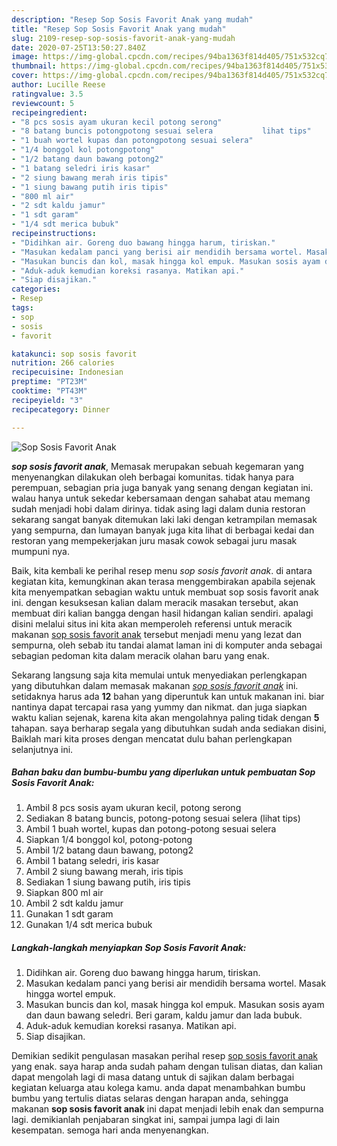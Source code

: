 ```yaml
---
description: "Resep Sop Sosis Favorit Anak yang mudah"
title: "Resep Sop Sosis Favorit Anak yang mudah"
slug: 2109-resep-sop-sosis-favorit-anak-yang-mudah
date: 2020-07-25T13:50:27.840Z
image: https://img-global.cpcdn.com/recipes/94ba1363f814d405/751x532cq70/sop-sosis-favorit-anak-foto-resep-utama.jpg
thumbnail: https://img-global.cpcdn.com/recipes/94ba1363f814d405/751x532cq70/sop-sosis-favorit-anak-foto-resep-utama.jpg
cover: https://img-global.cpcdn.com/recipes/94ba1363f814d405/751x532cq70/sop-sosis-favorit-anak-foto-resep-utama.jpg
author: Lucille Reese
ratingvalue: 3.5
reviewcount: 5
recipeingredient:
- "8 pcs sosis ayam ukuran kecil potong serong"
- "8 batang buncis potongpotong sesuai selera           lihat tips"
- "1 buah wortel kupas dan potongpotong sesuai selera"
- "1/4 bonggol kol potongpotong"
- "1/2 batang daun bawang potong2"
- "1 batang seledri iris kasar"
- "2 siung bawang merah iris tipis"
- "1 siung bawang putih iris tipis"
- "800 ml air"
- "2 sdt kaldu jamur"
- "1 sdt garam"
- "1/4 sdt merica bubuk"
recipeinstructions:
- "Didihkan air. Goreng duo bawang hingga harum, tiriskan."
- "Masukan kedalam panci yang berisi air mendidih bersama wortel. Masak hingga wortel empuk."
- "Masukan buncis dan kol, masak hingga kol empuk. Masukan sosis ayam dan daun bawang seledri. Beri garam, kaldu jamur dan lada bubuk."
- "Aduk-aduk kemudian koreksi rasanya. Matikan api."
- "Siap disajikan."
categories:
- Resep
tags:
- sop
- sosis
- favorit

katakunci: sop sosis favorit 
nutrition: 266 calories
recipecuisine: Indonesian
preptime: "PT23M"
cooktime: "PT43M"
recipeyield: "3"
recipecategory: Dinner

---
```



![Sop Sosis Favorit Anak](https://img-global.cpcdn.com/recipes/94ba1363f814d405/751x532cq70/sop-sosis-favorit-anak-foto-resep-utama.jpg)

<b><i>sop sosis favorit anak</i></b>, Memasak merupakan sebuah kegemaran yang menyenangkan dilakukan oleh berbagai komunitas. tidak hanya para perempuan, sebagian pria juga banyak yang senang dengan kegiatan ini. walau hanya untuk sekedar kebersamaan dengan sahabat atau memang sudah menjadi hobi dalam dirinya. tidak asing lagi dalam dunia restoran sekarang sangat banyak ditemukan laki laki dengan ketrampilan memasak yang sempurna, dan lumayan banyak juga kita lihat di berbagai kedai dan restoran yang mempekerjakan juru masak cowok sebagai juru masak mumpuni nya.



Baik, kita kembali ke perihal resep menu <i>sop sosis favorit anak</i>. di antara kegiatan kita, kemungkinan akan terasa menggembirakan apabila sejenak kita menyempatkan sebagian waktu untuk membuat sop sosis favorit anak ini. dengan kesuksesan kalian dalam meracik masakan tersebut, akan membuat diri kalian bangga dengan hasil hidangan kalian sendiri. apalagi disini melalui situs ini kita akan memperoleh referensi untuk meracik makanan <u>sop sosis favorit anak</u> tersebut menjadi menu yang lezat dan sempurna, oleh sebab itu tandai alamat laman ini di komputer anda sebagai sebagian pedoman kita dalam meracik olahan baru yang enak.


Sekarang langsung saja kita memulai untuk menyediakan perlengkapan yang dibutuhkan dalam memasak makanan <u><i>sop sosis favorit anak</i></u> ini. setidaknya harus ada <b>12</b> bahan yang diperuntuk kan untuk makanan ini. biar nantinya dapat tercapai rasa yang yummy dan nikmat. dan juga siapkan waktu kalian sejenak, karena kita akan mengolahnya paling tidak dengan <b>5</b> tahapan. saya berharap segala yang dibutuhkan sudah anda sediakan disini, Baiklah mari kita proses dengan mencatat dulu bahan perlengkapan selanjutnya ini.

<!--inarticleads1-->

##### Bahan baku dan bumbu-bumbu yang diperlukan untuk pembuatan Sop Sosis Favorit Anak:

1. Ambil 8 pcs sosis ayam ukuran kecil, potong serong
1. Sediakan 8 batang buncis, potong-potong sesuai selera           (lihat tips)
1. Ambil 1 buah wortel, kupas dan potong-potong sesuai selera
1. Siapkan 1/4 bonggol kol, potong-potong
1. Ambil 1/2 batang daun bawang, potong2
1. Ambil 1 batang seledri, iris kasar
1. Ambil 2 siung bawang merah, iris tipis
1. Sediakan 1 siung bawang putih, iris tipis
1. Siapkan 800 ml air
1. Ambil 2 sdt kaldu jamur
1. Gunakan 1 sdt garam
1. Gunakan 1/4 sdt merica bubuk




<!--inarticleads2-->

##### Langkah-langkah menyiapkan Sop Sosis Favorit Anak:

1. Didihkan air. Goreng duo bawang hingga harum, tiriskan.
1. Masukan kedalam panci yang berisi air mendidih bersama wortel. Masak hingga wortel empuk.
1. Masukan buncis dan kol, masak hingga kol empuk. Masukan sosis ayam dan daun bawang seledri. Beri garam, kaldu jamur dan lada bubuk.
1. Aduk-aduk kemudian koreksi rasanya. Matikan api.
1. Siap disajikan.




Demikian sedikit pengulasan masakan perihal resep <u>sop sosis favorit anak</u> yang enak. saya harap anda sudah paham dengan tulisan diatas, dan kalian dapat mengolah lagi di masa datang untuk di sajikan dalam berbagai kegiatan keluarga atau kolega kamu. anda dapat menambahkan bumbu bumbu yang tertulis diatas selaras dengan harapan anda, sehingga makanan <b>sop sosis favorit anak</b> ini dapat menjadi lebih enak dan sempurna lagi. demikianlah penjabaran singkat ini, sampai jumpa lagi di lain kesempatan. semoga hari anda menyenangkan.
